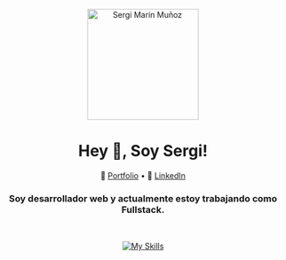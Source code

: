<p align="center">
  <img src="https://github.com/sergimarin.png" alt="Sergi Marin Muñoz" width="200">
</p>

<h1 align="center">Hey 👋, Soy Sergi!</h1>

<p align="center">
  🔗 <a href="https://smarindev.vercel.app/">Portfolio</a> • 💼 <a href="https://www.linkedin.com/in/sergimarinmu%C3%B1oz">LinkedIn</a>
</p>

<h3 align="center">Soy desarrollador web y actualmente estoy trabajando como Fullstack.</h3>
<br/>

<p align="center">
  <a href="https://skillicons.dev">
    <img src="https://skillicons.dev/icons?i=js,html,css,bootstrap,php,symfony,astro,tailwindcss" alt="My Skills">
  </a>
</p>

<!---
sergimarin/sergimarin is a ✨ special ✨ repository because its `README.md` (this file) appears on your GitHub profile.
You can click the Preview link to take a look at your changes.
--->
